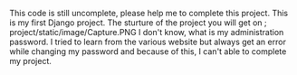 This code is still uncomplete, please help me to complete this project.
This is my first Django project.
The sturture of the project you will get on ; project/static/image/Capture.PNG
I don't know, what is my administration password. I tried to learn from the various website but always get an error while changing my password and because of this, I can't able to complete my project.
